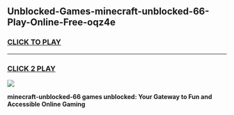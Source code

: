 
## Unblocked-Games-minecraft-unblocked-66-Play-Online-Free-oqz4e
<h3>
<a href="https://premium76.site?title=minecraft-unblocked-66&ref=26A">CLICK TO PLAY</a></h3>
<hr>

<h3>
<a href="https://premium76.site?title=minecraft-unblocked-66&ref=26A">CLICK 2 PLAY</a>
  
</h3>

<a href="https://premium76.site?title=minecraft-unblocked-66&ref=26A"><img src="https://clearcache.store/games.png"></a>


**minecraft-unblocked-66 games unblocked: Your Gateway to Fun and Accessible Online Gaming**
